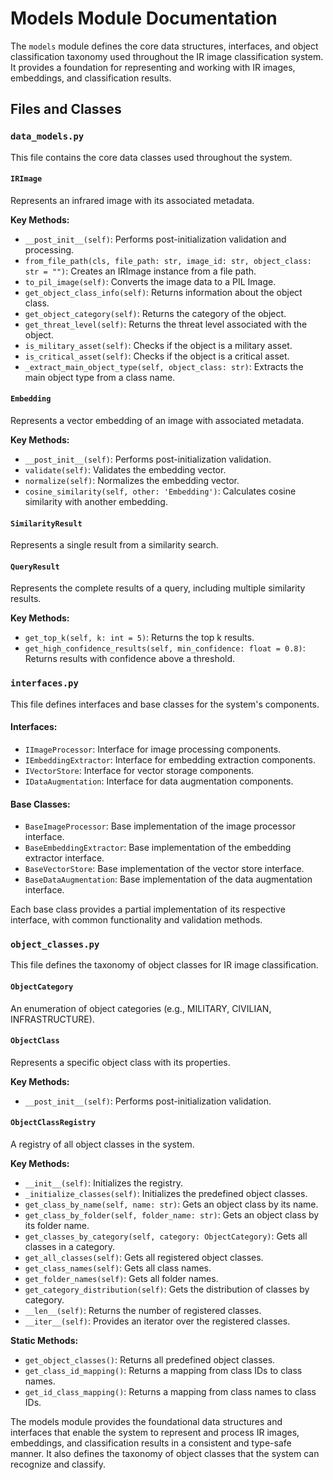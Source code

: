 # Models Module Documentation

The `models` module defines the core data structures, interfaces, and object classification taxonomy used throughout the IR image classification system. It provides a foundation for representing and working with IR images, embeddings, and classification results.

## Files and Classes

### `data_models.py`

This file contains the core data classes used throughout the system.

#### `IRImage`

Represents an infrared image with its associated metadata.

**Key Methods:**

- `__post_init__(self)`: Performs post-initialization validation and processing.
- `from_file_path(cls, file_path: str, image_id: str, object_class: str = "")`: Creates an IRImage instance from a file path.
- `to_pil_image(self)`: Converts the image data to a PIL Image.
- `get_object_class_info(self)`: Returns information about the object class.
- `get_object_category(self)`: Returns the category of the object.
- `get_threat_level(self)`: Returns the threat level associated with the object.
- `is_military_asset(self)`: Checks if the object is a military asset.
- `is_critical_asset(self)`: Checks if the object is a critical asset.
- `_extract_main_object_type(self, object_class: str)`: Extracts the main object type from a class name.

#### `Embedding`

Represents a vector embedding of an image with associated metadata.

**Key Methods:**

- `__post_init__(self)`: Performs post-initialization validation.
- `validate(self)`: Validates the embedding vector.
- `normalize(self)`: Normalizes the embedding vector.
- `cosine_similarity(self, other: 'Embedding')`: Calculates cosine similarity with another embedding.

#### `SimilarityResult`

Represents a single result from a similarity search.

#### `QueryResult`

Represents the complete results of a query, including multiple similarity results.

**Key Methods:**

- `get_top_k(self, k: int = 5)`: Returns the top k results.
- `get_high_confidence_results(self, min_confidence: float = 0.8)`: Returns results with confidence above a threshold.

### `interfaces.py`

This file defines interfaces and base classes for the system's components.

#### Interfaces:

- `IImageProcessor`: Interface for image processing components.
- `IEmbeddingExtractor`: Interface for embedding extraction components.
- `IVectorStore`: Interface for vector storage components.
- `IDataAugmentation`: Interface for data augmentation components.

#### Base Classes:

- `BaseImageProcessor`: Base implementation of the image processor interface.
- `BaseEmbeddingExtractor`: Base implementation of the embedding extractor interface.
- `BaseVectorStore`: Base implementation of the vector store interface.
- `BaseDataAugmentation`: Base implementation of the data augmentation interface.

Each base class provides a partial implementation of its respective interface, with common functionality and validation methods.

### `object_classes.py`

This file defines the taxonomy of object classes for IR image classification.

#### `ObjectCategory`

An enumeration of object categories (e.g., MILITARY, CIVILIAN, INFRASTRUCTURE).

#### `ObjectClass`

Represents a specific object class with its properties.

**Key Methods:**

- `__post_init__(self)`: Performs post-initialization validation.

#### `ObjectClassRegistry`

A registry of all object classes in the system.

**Key Methods:**

- `__init__(self)`: Initializes the registry.
- `_initialize_classes(self)`: Initializes the predefined object classes.
- `get_class_by_name(self, name: str)`: Gets an object class by its name.
- `get_class_by_folder(self, folder_name: str)`: Gets an object class by its folder name.
- `get_classes_by_category(self, category: ObjectCategory)`: Gets all classes in a category.
- `get_all_classes(self)`: Gets all registered object classes.
- `get_class_names(self)`: Gets all class names.
- `get_folder_names(self)`: Gets all folder names.
- `get_category_distribution(self)`: Gets the distribution of classes by category.
- `__len__(self)`: Returns the number of registered classes.
- `__iter__(self)`: Provides an iterator over the registered classes.

**Static Methods:**

- `get_object_classes()`: Returns all predefined object classes.
- `get_class_id_mapping()`: Returns a mapping from class IDs to class names.
- `get_id_class_mapping()`: Returns a mapping from class names to class IDs.

The models module provides the foundational data structures and interfaces that enable the system to represent and process IR images, embeddings, and classification results in a consistent and type-safe manner. It also defines the taxonomy of object classes that the system can recognize and classify.
